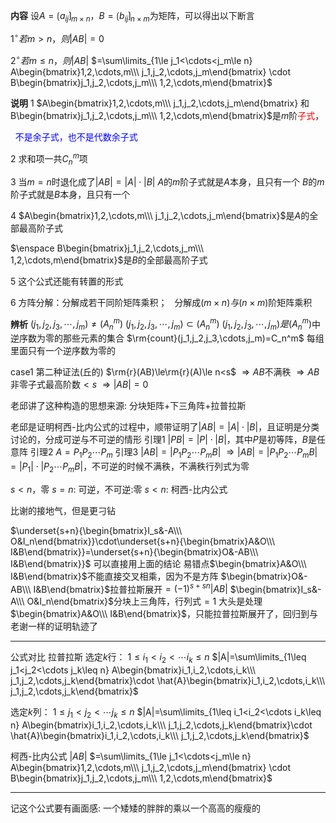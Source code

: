 **内容**
设$A=\lgroup a_{ij}\rgroup_{m\times n}，
B=\lgroup b_{ij}\rgroup_{n\times m}$为矩阵，可以得出以下断言

$1^\circ 若 m>n，则 |AB|=0$

$2^\circ 若 m\leq n，则 |AB|$
$=\sum\limits_{1\le j_1<\cdots<j_m\le n}
A\begin{bmatrix}1,2,\cdots,m\\\ j_1,j_2,\cdots,j_m\end{bmatrix}
\cdot B\begin{bmatrix}j_1,j_2,\cdots,j_m\\\ 1,2,\cdots,m\end{bmatrix}$

**说明**
1 $A\begin{bmatrix}1,2,\cdots,m\\\ j_1,j_2,\cdots,j_m\end{bmatrix}
和 B\begin{bmatrix}j_1,j_2,\cdots,j_m\\\ 1,2,\cdots,m\end{bmatrix}$是$m$阶<font color=red>子式</font>，

$\enspace$<font color=blue>不是余子式，也不是代数余子式</font>

2 求和项一共$C_n^m$项

3 当$m=n$时退化成了$|AB|=|A|\cdot|B|$
$A$的$m$阶子式就是$A$本身，且只有一个
$B$的$m$阶子式就是$B$本身，且只有一个

4 $A\begin{bmatrix}1,2,\cdots,m\\\ j_1,j_2,\cdots,j_m\end{bmatrix}$是$A$的全部最高阶子式

$\enspace B\begin{bmatrix}j_1,j_2,\cdots,j_m\\\ 1,2,\cdots,m\end{bmatrix}$是$B$的全部最高阶子式

5 这个公式还能有转置的形式

6 方阵分解：分解成若干同阶矩阵乘积；
$\enspace$分解成$(m\times n)与(n\times m)$阶矩阵乘积


**辨析**
$(j_1,j_2,j_3,\cdots,j_m)\neq(A_n^m)$
$(j_1,j_2,j_3,\cdots,j_m)\subset(A_n^m)$
$(j_1,j_2,j_3,\cdots,j_m)是(A_n^m)$中逆序数为零的那些元素的集合
$\rm{count}(j_1,j_2,j_3,\cdots,j_m)=C_n^m$
每组里面只有一个逆序数为零的

case1 第二种证法(丘的)
$\rm{r}(AB)\le\rm{r}(A)\le n<s$
$\Rightarrow AB$不满秩
$\Rightarrow AB$非零子式最高阶数$<s$
$\Rightarrow|AB|=0$

老邱讲了这种构造的思想来源: 分块矩阵+下三角阵+拉普拉斯

老邱是证明柯西-比内公式的过程中，顺带证明了$|AB|=|A|\cdot|B|$，且证明是分类讨论的，分成可逆与不可逆的情形
引理1 $|PB|=|P|\cdot|B|$，其中$P$是初等阵，$B$是任意阵
引理2 $A=P_1P_2\cdots P_m$
引理3 $|AB|=|P_1P_2\cdots P_mB|$
$\Rightarrow|AB|=|P_1P_2\cdots P_mB|=|P_1|\cdot|P_2\cdots P_mB|$，不可逆的时候不满秩，不满秩行列式为零

$s<n$，零
$s=n$: 可逆，不可逆:零
$s<n$: 柯西-比内公式

比谢的接地气，但是更刁钻

$\underset{s+n}{\begin{bmatrix}I_s&-A\\\ O&I_n\end{bmatrix}}\cdot\underset{s+n}{\begin{bmatrix}A&O\\\ I&B\end{bmatrix}}=\underset{s+n}{\begin{bmatrix}O&-AB\\\ I&B\end{bmatrix}}$
可以直接用上面的结论
易错点$\begin{bmatrix}A&O\\\ I&B\end{bmatrix}$不能直接交叉相乘，因为不是方阵
$\begin{bmatrix}O&-AB\\\ I&B\end{bmatrix}$拉普拉斯展开$=(-1)^{s+sn}|AB|$
$\begin{bmatrix}I_s&-A\\\ O&I_n\end{bmatrix}$分块上三角阵，行列式$=1$
大头是处理$\begin{bmatrix}A&O\\\ I&B\end{bmatrix}$，只能拉普拉斯展开了，回归到与老谢一样的证明轨迹了

---

公式对比
拉普拉斯
选定$k$行： $1\leq i_1<i_2<\cdots i_k\leq n$
$|A|=\sum\limits_{1\leq j_1<j_2<\cdots j_k\leq n}
A\begin{bmatrix}i_1,i_2,\cdots,i_k\\\ j_1,j_2,\cdots,j_k\end{bmatrix}\cdot
\hat{A}\begin{bmatrix}i_1,i_2,\cdots,i_k\\\ j_1,j_2,\cdots,j_k\end{bmatrix}$

选定$k$列： $1\leq j_1<j_2<\cdots j_k\leq n$
$|A|=\sum\limits_{1\leq i_1<i_2<\cdots i_k\leq n}
A\begin{bmatrix}i_1,i_2,\cdots,i_k\\\ j_1,j_2,\cdots,j_k\end{bmatrix}\cdot
\hat{A}\begin{bmatrix}i_1,i_2,\cdots,i_k\\\ j_1,j_2,\cdots,j_k\end{bmatrix}$

柯西-比内公式
$|AB|$
$=\sum\limits_{1\le j_1<\cdots<j_m\le n}
A\begin{bmatrix}1,2,\cdots,m\\\ j_1,j_2,\cdots,j_m\end{bmatrix}
\cdot B\begin{bmatrix}j_1,j_2,\cdots,j_m\\\ 1,2,\cdots,m\end{bmatrix}$

---

记这个公式要有画面感: 一个矮矮的胖胖的乘以一个高高的瘦瘦的
